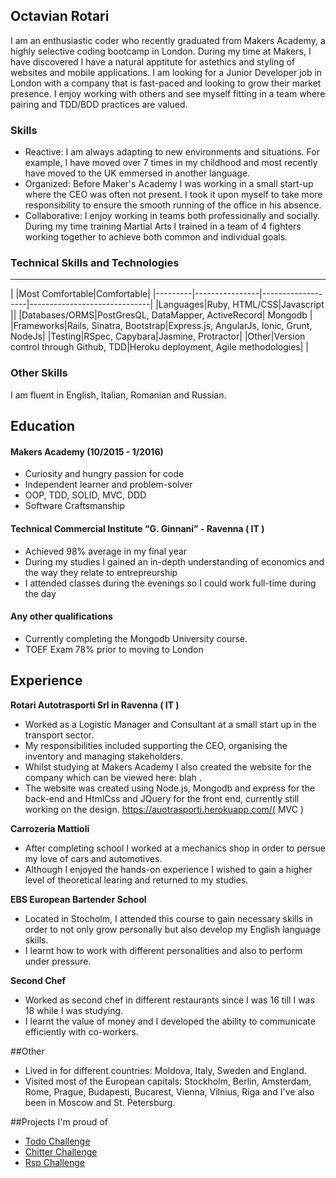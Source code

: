 ## Octavian Rotari

I am an enthusiastic coder who recently graduated from Makers Academy, a highly selective coding bootcamp in London. During my time at Makers, I have discovered I have a natural apptitute for astethics and styling of websites and mobile applications. I am looking for a Junior Developer job in London with a company that is fast-paced and looking to grow their market presence. I enjoy working with others and see myself fitting in a team where pairing and TDD/BDD practices are valued. 

### Skills

 - Reactive: I am always adapting to new environments and situations. For example, I have moved over 7 times in my childhood and most recently have moved to the UK emmersed in another language.
 - Organized: Before Maker's Academy I was working in a small start-up where the CEO was often not present. I took it upon myself to take more responsibility to ensure the smooth running of the office in his absence.  
 - Collaborative: I enjoy working in teams both professionally and socially. During my time training Martial Arts I trained in a team of 4 fighters working together to achieve both common and individual goals. 

### Technical Skills and Technologies
---------------------------------
| |Most Comfortable|Comfortable|
|---------|----------------|-------------------|------------------------------|
|Languages|Ruby, HTML/CSS|Javascript ||
|Databases/ORMS|PostGresQL, DataMapper, ActiveRecord| Mongodb |
|Frameworks|Rails, Sinatra, Bootstrap|Express.js, AngularJs, Ionic, Grunt, NodeJs|
|Testing|RSpec, Capybara|Jasmine, Protractor|
|Other|Version control through Github, TDD|Heroku deployment, Agile methodologies| |

### Other Skills

I am fluent in English, Italian, Romanian and Russian.

## Education

#### Makers Academy (10/2015 - 1/2016)

- Curiosity and hungry passion for code
- Independent learner and problem-solver
- OOP, TDD, SOLID, MVC, DDD
- Software Craftsmanship

#### Technical Commercial Institute “G. Ginnani” - Ravenna ( IT ) 

 - Achieved 98% average in my final year
 - During my studies I gained an in-depth understanding of economics and the way they relate to entrepreurship
 - I attended classes during the evenings so I could work full-time during the day


#### Any other qualifications

 - Currently completing the Mongodb University course.
 - TOEF Exam 78% prior to moving to London

## Experience

**Rotari Autotrasporti Srl in Ravenna ( IT )**

- Worked as a Logistic Manager and Consultant at a small start up in the transport sector.
- My responsibilities included supporting the CEO, organising the inventory and managing stakeholders. 
- Whilst studying at Makers Academy I also created the website for the company which can be viewed here: blah .
- The website was created using Node.js, Mongodb and express for the back-end and HtmlCss and JQuery for the front end,
  currently still working on the design. https://auotrasporti.herokuapp.com/( MVC ) 

**Carrozeria Mattioli**

- After completing school I worked at a mechanics shop in order to persue my love of cars and automotives. 
- Although I enjoyed the hands-on experience I wished to gain a higher level of theoretical learing and returned to my studies.

**EBS European Bartender School**

- Located in Stocholm, I attended this course to gain necessary skills in order to not only grow personally but also develop my English language skills. 
- I learnt how to work with different personalities and also to perform under pressure.

**Second Chef**
- Worked as second chef in different restaurants since I was 16 till I was 18 while I was studying.
- I learnt the value of money and I developed the ability to communicate efficiently with co-workers.

##Other

- Lived in for different countries: Moldova, Italy, Sweden and England.
- Visited most of the European capitals: Stockholm, Berlin, Amsterdam, Rome, Prague, Budapesti, Bucarest, Vienna, Vilnius, Riga and I've also been in Moscow and St. Petersburg.

##Projects I'm proud of
- [Todo Challenge](https://github.com/OctavianRotari/todo_challenge)
- [Chitter Challenge](https://github.com/OctavianRotari/chitter-challenge)
- [Rsp Challenge](https://github.com/OctavianRotari/rps-challenge)
